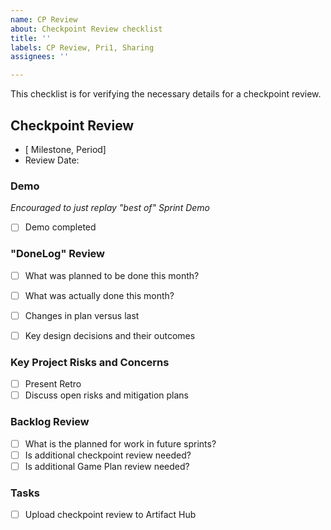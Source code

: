 ```yaml
---
name: CP Review
about: Checkpoint Review checklist
title: ''
labels: CP Review, Pri1, Sharing
assignees: ''

---
```


This checklist is for verifying the necessary details for a checkpoint review. 

## Checkpoint Review

- [ Milestone, Period]
- Review Date: 

### Demo

_Encouraged to just replay "best of" Sprint Demo_

- [ ] Demo completed

### "DoneLog" Review

- [ ] What was planned to be done this month?
- [ ] What was actually done this month?
- [ ] Changes in plan versus last
- [ ] Key design decisions and their outcomes


### Key Project Risks and Concerns

- [ ] Present Retro
- [ ] Discuss open risks and mitigation plans

### Backlog Review

- [ ] What is the planned for work in future sprints?
- [ ] Is additional checkpoint review needed?
- [ ] Is additional Game Plan review needed?

### Tasks

- [ ] Upload checkpoint review to Artifact Hub